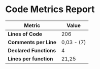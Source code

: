 # Code Metrics Report

| Metric                          | Value       |
|---------------------------------|-------------|
| **Lines of Code**               | 206         |
| **Comments per Line**           | 0,03 - (7)  |
| **Declared Functions**          | 4           |
| **Lines per function**          | 21,25       |


